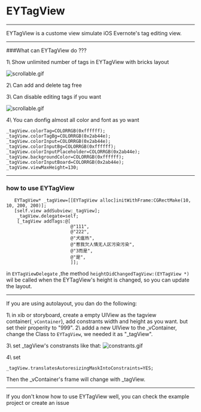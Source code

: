 # EYTagView

------

EYTagView is a custome view simulate iOS Evernote's tag editing view.

---

###What can EYTagView do ???

1\ Show unlimited number of tags in EYTagView with bricks layout

![scrollable.gif](https://raw.githubusercontent.com/ygweric/EYTagView/master/1scrollable.gif)


2\ Can add and delete tag free

3\ Can disable editing tags if you want

![scrollable.gif](https://raw.githubusercontent.com/ygweric/EYTagView/master/1editable.gif)

4\ You can donfig almost all color and font as yo want

```
_tagView.colorTag=COLORRGB(0xffffff);
_tagView.colorTagBg=COLORRGB(0x2ab44e);
_tagView.colorInput=COLORRGB(0x2ab44e);
_tagView.colorInputBg=COLORRGB(0xffffff);
_tagView.colorInputPlaceholder=COLORRGB(0x2ab44e);
_tagView.backgroundColor=COLORRGB(0xffffff);
_tagView.colorInputBoard=COLORRGB(0x2ab44e);
_tagView.viewMaxHeight=130;
```



---
### how to use EYTagView

```Object-C
   EYTagView* _tagView=[[EYTagView alloc]initWithFrame:CGRectMake(10, 10, 200, 200)];
   [self.view addSubview:_tagView];
    _tagView.delegate=self;
    [_tagView addTags:@[
                        @"111",
                        @"222",
                        @"犬瘟热",
                        @"惹我欠人情无人区污染污染",
                        @"3而是",
                        @"是",
                        ]];
```
in `EYTagViewDelegate` ,the method `heightDidChangedTagView:(EYTagView *)` wil be called when the EYTagView's height is changed, so you can update the layout.

---

If you are using autolayout, you dan do the following:

1\ in xib or storyboard, create a empty UIView as the tagview container(`_vContainer`), add constrants width and height as you want. but set their properity to "999".
2\ addd a new UIView to the _vContainer, change the Class to `EYTagView`, we needed it as "_tagView".

3\ set _tagView's constransts like that:
![constrants.gif](https://raw.githubusercontent.com/ygweric/EYTagView/master/1constrants.gif)

4\ set
```
_tagView.translatesAutoresizingMaskIntoConstraints=YES;
```

Then the _vContainer's frame will change with _tagView.

---
If you don't know how to use EYTagView well, you can check the example project or create an issue
